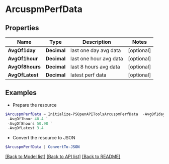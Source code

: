 # ArcuspmPerfData
## Properties

Name | Type | Description | Notes
------------ | ------------- | ------------- | -------------
**AvgOf1day** | **Decimal** | last one day avg data | [optional] 
**AvgOf1hour** | **Decimal** | last one hour avg data | [optional] 
**AvgOf8hours** | **Decimal** | last 8 hours avg data | [optional] 
**AvgOfLatest** | **Decimal** | latest perf data | [optional] 

## Examples

- Prepare the resource
```powershell
$ArcuspmPerfData = Initialize-PSOpenAPIToolsArcuspmPerfData  -AvgOf1day 33.65 `
 -AvgOf1hour 40.4 `
 -AvgOf8hours 50.98 `
 -AvgOfLatest 3.4
```

- Convert the resource to JSON
```powershell
$ArcuspmPerfData | ConvertTo-JSON
```

[[Back to Model list]](../README.md#documentation-for-models) [[Back to API list]](../README.md#documentation-for-api-endpoints) [[Back to README]](../README.md)

